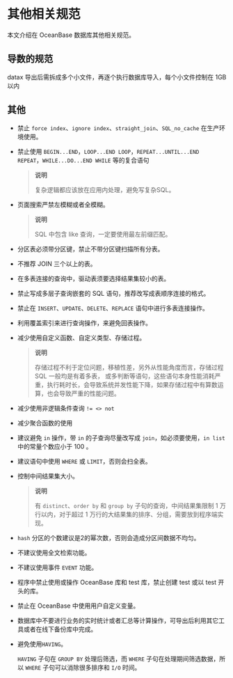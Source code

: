 # 其他相关规范

本文介绍在 OceanBase 数据库其他相关规范。

## 导数的规范

datax 导出后需拆成多个小文件，再逐个执行数据库导入，每个小文件控制在 1GB 以内

## 其他

* 禁止 `force index`、`ignore index`、`straight_join`、`SQL_no_cache` 在生产环境使用。

* 禁止使用 `BEGIN...END`，`LOOP...END LOOP`，`REPEAT...UNTIL...END REPEAT`，`WHILE...DO...END WHILE` 等的复合语句

  >**说明**
  >
  >复杂逻辑都应该放在应用内处理，避免写复杂SQL。
  
* 页面搜索严禁左模糊或者全模糊。

  >**说明**
  >
  >SQL 中包含 like 查询，一定要使用最左前缀匹配。
  
* 分区表必须带分区键，禁止不带分区键扫描所有分表。

* 不推荐 JOIN 三个以上的表。

* 在多表连接的查询中，驱动表须要选择结果集较小的表。

* 禁止写成多层子查询嵌套的 SQL 语句，推荐改写成表顺序连接的格式。

* 禁止在 `INSERT`、`UPDATE`、`DELETE`、`REPLACE` 语句中进行多表连接操作。

* 利用覆盖索引来进行查询操作，来避免回表操作。

* 减少使用自定义函数、自定义类型、存储过程。

  >**说明**
  >
  >存储过程不利于定位问题，移植性差，另外从性能角度而言，存储过程 SQL 一般均是有着多表，
  或多判断等语句，这些语句本身性能消耗严重，执行耗时长，会导致系统并发性能下降，如果存储过程中有算数运算，也会导致严重的性能问题。
  
* 减少使用非逻辑条件查询 `!= <> not`

* 减少聚合函数的使用

* 建议避免 `in` 操作，带 `in` 的子查询尽量改写成 `join`，如必须要使用，`in list` 中的常量个数应小于 100 。

* 建议语句中使用 `WHERE` 或 `LIMIT`，否则会扫全表。

* 控制中间结果集大小。

  >**说明**
  >
  >有 `distinct`、`order by` 和 `group by` 子句的查询，中间结果集限制 1 万行以内，对于超过 1 万行的大结果集的排序、分组，需要放到程序端实现。
  
* `hash` 分区的个数建议是2的幂次数，否则会造成分区间数据不均匀。

* 不建议使用全文检索功能。

* 不建议使用事件 `EVENT` 功能。

* 程序中禁止使用或操作 OceanBase 库和 test 库，禁止创建 test 或以 test 开头的库。

* 禁止在 OceanBase 中使用用户自定义变量。

* 数据库中不要进行业务的实时统计或者汇总等计算操作，可导出后利用其它工具或者在线下备份库中完成。

* 避免使用`HAVING`。

  `HAVING` 子句在 `GROUP BY` 处理后筛选，而 `WHERE` 子句在处理期间筛选数据，所以 `WHERE` 子句可以消除很多排序和 `I/O` 时间。
  
